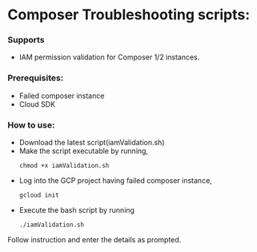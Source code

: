 # Composer Troubleshooting scripts:

### Supports
* IAM permission validation for Composer 1/2 instances.

### Prerequisites:
* Failed composer instance 
* Cloud SDK

### How to use: 

* Download the latest script(iamValidation.sh)
* Make the script executable by running,
  ```
  chmod +x iamValidation.sh
  ```
* Log into the GCP project having failed composer instance,
  ```
  gcloud init
  ```
* Execute the bash script by running
  ```
  ./iamValidation.sh
  ```
Follow instruction and enter the details as prompted.

